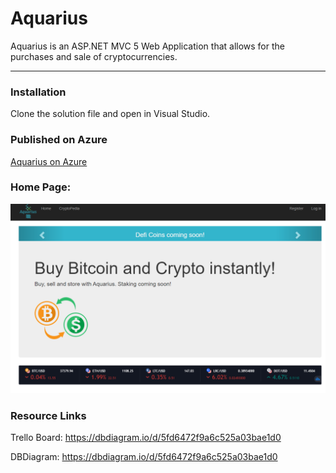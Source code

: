 # Aquarius

Aquarius is an ASP.NET MVC 5 Web Application that allows for the purchases and sale of cryptocurrencies.

------

### Installation

Clone the solution file and open in Visual Studio.



### Published on Azure

[Aquarius on Azure](https://aquariuswebmvc.azurewebsites.net/)

### Home Page:

![alt text][logo]

[logo]: https://github.com/ChristopherHunt822/Aquarius/blob/master/Aquarius.WebMVC/Content/Images/Screenshot.png "Home page"

### Resource Links

Trello Board:
https://dbdiagram.io/d/5fd6472f9a6c525a03bae1d0

DBDiagram:
https://dbdiagram.io/d/5fd6472f9a6c525a03bae1d0







